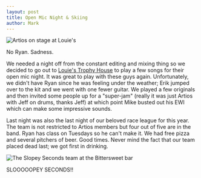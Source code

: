 ```yaml
---
layout: post
title: Open Mic Night & Skiing
author: Mark
---
```


<div class="row">
  <div class="post-photo">
    <img src="{{ site.url }}/images/louies-1.jpg"
	 alt="Artios on stage at Louie's" />
    <p class="caption">No Ryan. Sadness.</p>
  </div>
  <div class="post-paragraph">
    <p>
      We needed a night off from the constant editing and mixing thing
      so we decided to go out to
      <a title="Louie's Trophy House"
	 href="http://www.louiestrophyhousegrill.com/default.html">
	Louie's Trophy House</a> to play a few songs for their open mic
      night. It was great to play with these guys again. Unfortunately,
      we didn't have Ryan since he was feeling under the weather; Erik
      jumped over to the kit and we went with one fewer guitar. We
      played a few originals and then invited some people up for a
      "super-jam" (really it was just Artios with Jeff on drums, thanks
      Jeff) at which point Mike busted out his EWI which can make some
      impressive sounds.
    </p>
  </div>
</div>

<div class="row">
  <div class="post-paragraph">
    <p>
      Last night was also the last night of our beloved race league
      for this year. The team is not restricted to Artios members but
      four out of five are in the band. Ryan has class on Tuesdays so
      he can't make it. We had free pizza and several pitchers of
      beer. Good times. Never mind the fact that our team placed dead
      last; we got first in drinking.
    </p>
  </div>
  <div class="post-photo">
    <img src="{{ site.url }}/images/slopey-seconds.jpg"
	 alt="The Slopey Seconds team at the Bittersweet bar" />
    <p class="caption">SLOOOOOPEY SECONDS!!</p>
  </div>
</div>
